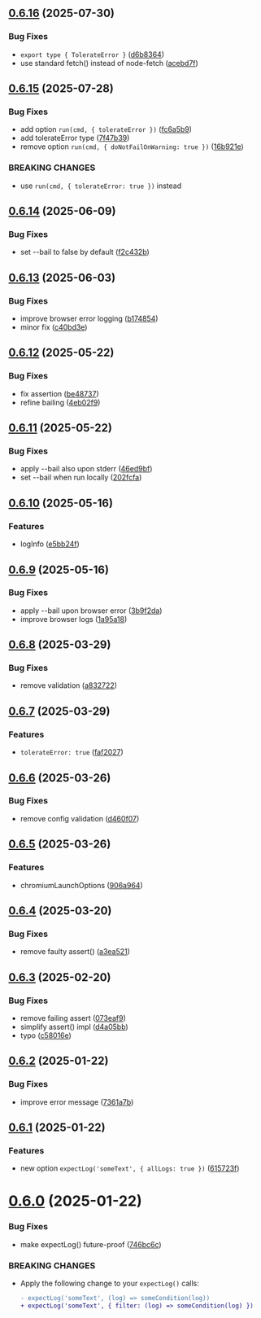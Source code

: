 ## [0.6.16](https://github.com/brillout/test-e2e/compare/v0.6.15...v0.6.16) (2025-07-30)


### Bug Fixes

* `export type { TolerateError }` ([d6b8364](https://github.com/brillout/test-e2e/commit/d6b8364dbf50bd207494514c630993735ccdcf6e))
* use standard fetch() instead of node-fetch ([acebd7f](https://github.com/brillout/test-e2e/commit/acebd7f9439292fbc7bdaf3c95ed0364cc1ef4c5))



## [0.6.15](https://github.com/brillout/test-e2e/compare/v0.6.14...v0.6.15) (2025-07-28)


### Bug Fixes

* add option `run(cmd, { tolerateError })` ([fc6a5b9](https://github.com/brillout/test-e2e/commit/fc6a5b944a1d477b2d1ec7fe249a2aa7c1f9daea))
* add tolerateError type ([7f47b39](https://github.com/brillout/test-e2e/commit/7f47b39135b0598a340b1c9f90c8422f68202abf))
* remove option `run(cmd, { doNotFailOnWarning: true })` ([16b921e](https://github.com/brillout/test-e2e/commit/16b921ed0d92191f2d2f0e956af4f0b52421eab8))


### BREAKING CHANGES

* use `run(cmd, { tolerateError: true })` instead



## [0.6.14](https://github.com/brillout/test-e2e/compare/v0.6.13...v0.6.14) (2025-06-09)


### Bug Fixes

* set --bail to false by default ([f2c432b](https://github.com/brillout/test-e2e/commit/f2c432b431fdace685ca573edc12bba48c63c8ee))



## [0.6.13](https://github.com/brillout/test-e2e/compare/v0.6.12...v0.6.13) (2025-06-03)


### Bug Fixes

* improve browser error logging ([b174854](https://github.com/brillout/test-e2e/commit/b17485405bc833a70212aeae38781633208379eb))
* minor fix ([c40bd3e](https://github.com/brillout/test-e2e/commit/c40bd3e21350797093425591bacdfb351e8ecf89))



## [0.6.12](https://github.com/brillout/test-e2e/compare/v0.6.11...v0.6.12) (2025-05-22)


### Bug Fixes

* fix assertion ([be48737](https://github.com/brillout/test-e2e/commit/be48737c5ce5d8470a51daf3888b8c5e4a25a157))
* refine bailing ([4eb02f9](https://github.com/brillout/test-e2e/commit/4eb02f9144dcdf90a5c56ba356557168bd8a755e))



## [0.6.11](https://github.com/brillout/test-e2e/compare/v0.6.10...v0.6.11) (2025-05-22)


### Bug Fixes

* apply --bail also upon stderr ([46ed9bf](https://github.com/brillout/test-e2e/commit/46ed9bf616a2299f9feaf1a0c0b741b89d45685e))
* set --bail when run locally ([202fcfa](https://github.com/brillout/test-e2e/commit/202fcfa83a3a1fd415fd4a99438f9572a4748ea1))



## [0.6.10](https://github.com/brillout/test-e2e/compare/v0.6.9...v0.6.10) (2025-05-16)


### Features

* logInfo ([e5bb24f](https://github.com/brillout/test-e2e/commit/e5bb24f07ef59e6f124c61105dd7b9318d5b6fbf))



## [0.6.9](https://github.com/brillout/test-e2e/compare/v0.6.8...v0.6.9) (2025-05-16)


### Bug Fixes

* apply --bail upon browser error ([3b9f2da](https://github.com/brillout/test-e2e/commit/3b9f2da01424532a9e141edfb296a70d98341b01))
* improve browser logs ([1a95a18](https://github.com/brillout/test-e2e/commit/1a95a181f468ab24998eae333f434cc23c360206))



## [0.6.8](https://github.com/brillout/test-e2e/compare/v0.6.7...v0.6.8) (2025-03-29)


### Bug Fixes

* remove validation ([a832722](https://github.com/brillout/test-e2e/commit/a832722eabf587d61eeed0a3ea2d5ee4f6bed859))



## [0.6.7](https://github.com/brillout/test-e2e/compare/v0.6.6...v0.6.7) (2025-03-29)


### Features

* `tolerateError: true` ([faf2027](https://github.com/brillout/test-e2e/commit/faf2027c913c0efcf91412e143639bfdf56a8533))



## [0.6.6](https://github.com/brillout/test-e2e/compare/v0.6.5...v0.6.6) (2025-03-26)


### Bug Fixes

* remove config validation ([d460f07](https://github.com/brillout/test-e2e/commit/d460f070a89c46930c78f53b472ebbb7bb155b4b))



## [0.6.5](https://github.com/brillout/test-e2e/compare/v0.6.4...v0.6.5) (2025-03-26)


### Features

* chromiumLaunchOptions ([906a964](https://github.com/brillout/test-e2e/commit/906a96470536280e07177c7e71da7a8253b292d9))



## [0.6.4](https://github.com/brillout/test-e2e/compare/v0.6.3...v0.6.4) (2025-03-20)


### Bug Fixes

* remove faulty assert() ([a3ea521](https://github.com/brillout/test-e2e/commit/a3ea5210f32f9d9f5bf69e6ea3d0bb4e5d442b6e))



## [0.6.3](https://github.com/brillout/test-e2e/compare/v0.6.2...v0.6.3) (2025-02-20)


### Bug Fixes

* remove failing assert ([073eaf9](https://github.com/brillout/test-e2e/commit/073eaf9bee07aea46712538a36368abc3bbb082d))
* simplify assert() impl ([d4a05bb](https://github.com/brillout/test-e2e/commit/d4a05bbc34475c47a995a1daeb6cdc257157e9ba))
* typo ([c58016e](https://github.com/brillout/test-e2e/commit/c58016e9b7d830aa7e6a67aa090537ff54584b5a))



## [0.6.2](https://github.com/brillout/test-e2e/compare/v0.6.1...v0.6.2) (2025-01-22)


### Bug Fixes

* improve error message ([7361a7b](https://github.com/brillout/test-e2e/commit/7361a7bdcbbc1aefc021c0d3fe8c374d13252294))



## [0.6.1](https://github.com/brillout/test-e2e/compare/v0.6.0...v0.6.1) (2025-01-22)


### Features

* new option `expectLog('someText', { allLogs: true })` ([615723f](https://github.com/brillout/test-e2e/commit/615723f9eed788f2afad25a6e5f32f13a823a0a4))



# [0.6.0](https://github.com/brillout/test-e2e/compare/v0.5.38...v0.6.0) (2025-01-22)


### Bug Fixes

* make expectLog() future-proof ([746bc6c](https://github.com/brillout/test-e2e/commit/746bc6c87bafe9e4859920802514e960e18fb2a5))


### BREAKING CHANGES

* Apply the following change to your `expectLog()` calls:
  ```diff
  - expectLog('someText', (log) => someCondition(log))
  + expectLog('someText', { filter: (log) => someCondition(log) })
  ```



